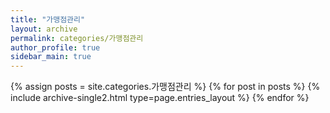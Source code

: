 ```yaml
---
title: "가맹점관리"
layout: archive
permalink: categories/가맹점관리
author_profile: true
sidebar_main: true
---
```



{% assign posts = site.categories.가맹점관리 %}
{% for post in posts %} {% include archive-single2.html type=page.entries_layout %} {% endfor %}
